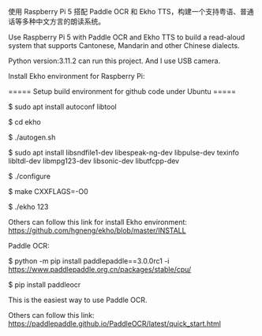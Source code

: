 使用 Raspberry Pi 5 搭配 Paddle OCR 和 Ekho TTS，构建一个支持粤语、普通话等多种中文方言的朗读系统。

Use Raspberry Pi 5 with Paddle OCR and Ekho TTS to build a read-aloud system that supports Cantonese, Mandarin and other Chinese dialects.


Python version:3.11.2 can run this project. And I use USB camera.


Install Ekho environment for Raspberry Pi:

===== Setup build environment for github code under Ubuntu =====

$ sudo apt install autoconf libtool 

$ cd ekho

$ ./autogen.sh

$ sudo apt install libsndfile1-dev libespeak-ng-dev libpulse-dev texinfo libltdl-dev libmpg123-dev libsonic-dev libutfcpp-dev

$ ./configure

$ make CXXFLAGS=-O0

$ ./ekho 123


Others can follow this link for install Ekho environment: https://github.com/hgneng/ekho/blob/master/INSTALL


Paddle OCR:

$ python -m pip install paddlepaddle==3.0.0rc1 -i https://www.paddlepaddle.org.cn/packages/stable/cpu/

$ pip install paddleocr

This is the easiest way to use Paddle OCR.

Others can follow this link: https://paddlepaddle.github.io/PaddleOCR/latest/quick_start.html
